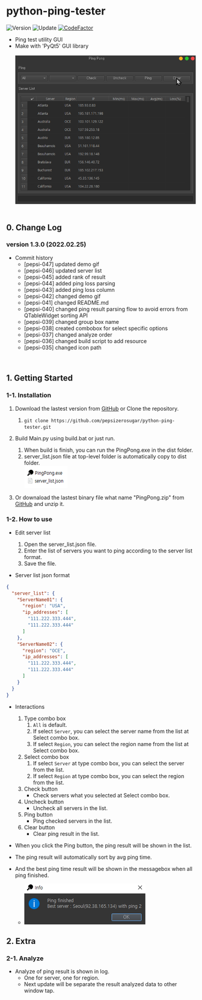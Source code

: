# python-ping-tester

![Version](https://img.shields.io/badge/Version-1.3.0-green)
![Update](https://img.shields.io/badge/Update-2022.02.25-blue)
[![CodeFactor](https://www.codefactor.io/repository/github/pepsizerosugar/python-ping-tester/badge)](https://www.codefactor.io/repository/github/pepsizerosugar/python-ping-tester)

* Ping test utility GUI
* Make with 'PyQt5' GUI library
  <br><br>
  <img src="./resource/img/demo.gif" alt="">
  <br><br>

## 0. Change Log

### version 1.3.0 (2022.02.25)

* Commit history
    * [pepsi-047] updated demo gif
    * [pepsi-046] updated server list
    * [pepsi-045] added rank of result
    * [pepsi-044] added ping loss parsing
    * [pepsi-043] added ping loss column
    * [pepsi-042] changed demo gif
    * [pepsi-041] changed README.md
    * [pepsi-040] changed ping result parsing flow to avoid errors from QTableWidget sorting API
    * [pepsi-039] changed group box name
    * [pepsi-038] created combobox for select specific options
    * [pepsi-037] changed analyze order
    * [pepsi-036] changed build script to add resource
    * [pepsi-035] changed icon path

<br>

## 1. Getting Started

### 1-1. Installation

1. Download the lastest version from [GitHub](https://github.com/pepsizerosugar/python-ping-tester/releases) or Clone
   the repository.
    1. ```git clone https://github.com/pepsizerosugar/python-ping-tester.git```

2. Build Main.py using build.bat or just run.
    1. When build is finish, you can run the PingPong.exe in the dist folder.
    2. server_list.json file at top-level folder is automatically copy to dist folder.
       <br>
       <img src="./resource/img/program_when_build_finished.PNG" alt="">
3. Or downaload the lastest binary file what name "PingPong.zip"
   from [GitHub](https://github.com/pepsizerosugar/python-ping-tester/releases) and unzip it.

### 1-2. How to use

* Edit server list
    1. Open the server_list.json file.
    2. Enter the list of servers you want to ping according to the server list format.
    3. Save the file.

* Server list json format

```json
{
  "server_list": {
    "ServerName01": {
      "region": "USA",
      "ip_addresses": [
        "111.222.333.444",
        "111.222.333.444"
      ]
    },
    "ServerName02": {
      "region": "OCE",
      "ip_addresses": [
        "111.222.333.444",
        "111.222.333.444"
      ]
    }
  }
}
```

* Interactions
    1. Type combo box
        1. ```All``` is default.
        2. If select ```Server```, you can select the server name from the list at Select combo box.
        3. If select ```Region```, you can select the region name from the list at Select combo box.
    2. Select combo box
        1. If select ```Server``` at type combo box, you can select the server from the list.
        2. If select ```Region``` at type combo box, you can select the region from the list.
    3. Check button
        * Check servers what you selected at Select combo box.
    4. Uncheck button
        * Uncheck all servers in the list.
    5. Ping button
        * Ping checked servers in the list.
    6. Clear button
        * Clear ping result in the list.

* When you click the Ping button, the ping result will be shown in the list.
* The ping result will automatically sort by avg ping time.
* And the best ping time result will be shown in the messagebox when all ping finished.
    * <img src="./resource/img/messagebox_when_ping_finished.PNG" alt="">

## 2. Extra

### 2-1. Analyze

* Analyze of ping result is shown in log.
    * One for server, one for region.
    * Next update will be separate the result analyzed data to other window tap.
